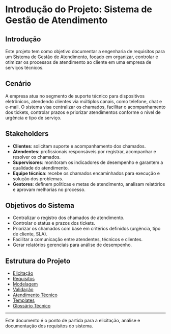 # Introdução do Projeto: Sistema de Gestão de Atendimento

## Introdução
Este projeto tem como objetivo documentar a engenharia de requisitos para um Sistema de Gestão de Atendimento, focado em organizar, controlar e otimizar os processos de atendimento ao cliente em uma empresa de serviços técnicos.

## Cenário
A empresa atua no segmento de suporte técnico para dispositivos eletrônicos, atendendo clientes via múltiplos canais, como telefone, chat e e-mail. O sistema visa centralizar os chamados, facilitar o acompanhamento dos tickets, controlar prazos e priorizar atendimentos conforme o nível de urgência e tipo de serviço.

## Stakeholders
- **Clientes**: solicitam suporte e acompanhamento dos chamados.
- **Atendentes**: profissionais responsáveis por registrar, acompanhar e resolver os chamados.
- **Supervisores**: monitoram os indicadores de desempenho e garantem a qualidade do atendimento.
- **Equipe técnica**: recebe os chamados encaminhados para execução e solução dos problemas.
- **Gestores**: definem políticas e metas de atendimento, analisam relatórios e aprovam melhorias no processo.

## Objetivos do Sistema
- Centralizar o registro dos chamados de atendimento.
- Controlar o status e prazos dos tickets.
- Priorizar os chamados com base em critérios definidos (urgência, tipo de cliente, SLA).
- Facilitar a comunicação entre atendentes, técnicos e clientes.
- Gerar relatórios gerenciais para análise de desempenho.

## Estrutura do Projeto

- [Elicitação](./elicitacao/visao-geral.md)
- [Requisitos](./requisitos/visao-geral.md)
- [Modelagem](./modelagem/visao-geral.md)
- [Validação](./validacao/visao-geral.md)
- [Atendimento Técnico](./atendimento-tecnico/visao-geral.md)
- [Templates](./templates/visao-geral.md)
- [Glossário Técnico](./projetos/glossario/visao-geral.md)


---

Este documento é o ponto de partida para a elicitação, análise e documentação dos requisitos do sistema.
